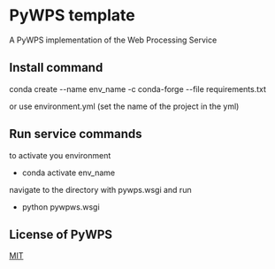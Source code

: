 # PyWPS template

A PyWPS implementation of the Web Processing Service

## Install command

conda create --name env_name -c conda-forge --file requirements.txt

or use environment.yml (set the name of the project in the yml)

## Run service commands

to activate you environment
- conda activate env_name 

navigate to the directory with pywps.wsgi and run
- python pywpws.wsgi

## License of PyWPS

[MIT](https://en.wikipedia.org/wiki/MIT_License)